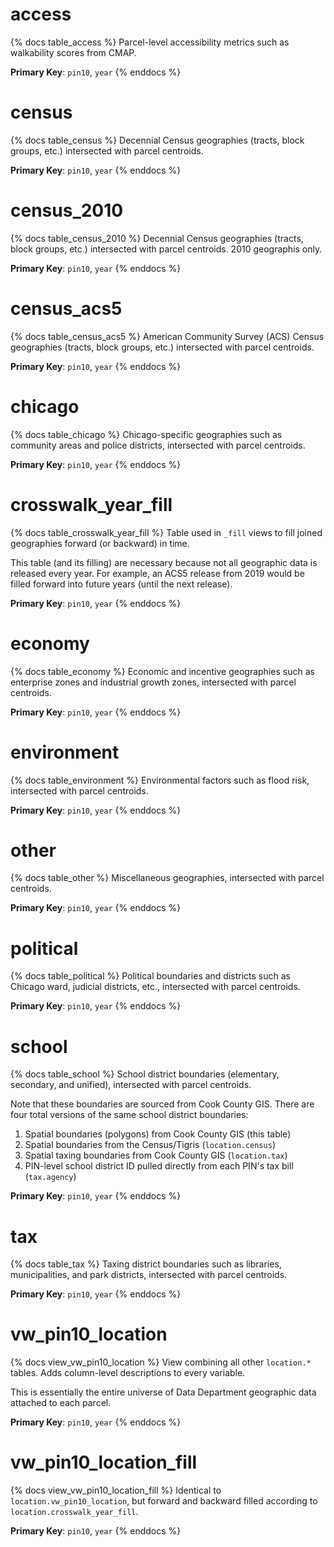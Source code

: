 # access

{% docs table_access %}
Parcel-level accessibility metrics such as walkability scores from CMAP.

**Primary Key**: `pin10`, `year`
{% enddocs %}

# census

{% docs table_census %}
Decennial Census geographies (tracts, block groups, etc.) intersected with
parcel centroids.

**Primary Key**: `pin10`, `year`
{% enddocs %}

# census_2010

{% docs table_census_2010 %}
Decennial Census geographies (tracts, block groups, etc.) intersected with
parcel centroids. 2010 geographis only.

**Primary Key**: `pin10`, `year`
{% enddocs %}

# census_acs5

{% docs table_census_acs5 %}
American Community Survey (ACS) Census geographies
(tracts, block groups, etc.) intersected with parcel centroids.

**Primary Key**: `pin10`, `year`
{% enddocs %}

# chicago

{% docs table_chicago %}
Chicago-specific geographies such as community areas and
police districts, intersected with parcel centroids.

**Primary Key**: `pin10`, `year`
{% enddocs %}

# crosswalk_year_fill

{% docs table_crosswalk_year_fill %}
Table used in `_fill` views to fill joined geographies forward (or backward)
in time.

This table (and its filling) are necessary because not all geographic data
is released every year. For example, an ACS5 release from 2019 would be
filled forward into future years (until the next release).

**Primary Key**: `pin10`, `year`
{% enddocs %}

# economy

{% docs table_economy %}
Economic and incentive geographies such as enterprise zones and
industrial growth zones, intersected with parcel centroids.

**Primary Key**: `pin10`, `year`
{% enddocs %}

# environment

{% docs table_environment %}
Environmental factors such as flood risk, intersected with parcel centroids.

**Primary Key**: `pin10`, `year`
{% enddocs %}

# other

{% docs table_other %}
Miscellaneous geographies, intersected with parcel centroids.

**Primary Key**: `pin10`, `year`
{% enddocs %}

# political

{% docs table_political %}
Political boundaries and districts such as Chicago ward, judicial districts,
etc., intersected with parcel centroids.

**Primary Key**: `pin10`, `year`
{% enddocs %}

# school

{% docs table_school %}
School district boundaries (elementary, secondary, and unified), intersected
with parcel centroids.

Note that these boundaries are sourced from Cook County GIS. There are four
total versions of the same school district boundaries:

1. Spatial boundaries (polygons) from Cook County GIS (this table)
2. Spatial boundaries from the Census/Tigris (`location.census`)
3. Spatial taxing boundaries from Cook County GIS (`location.tax`)
4. PIN-level school district ID pulled directly from each PIN's
   tax bill (`tax.agency`)

**Primary Key**: `pin10`, `year`
{% enddocs %}

# tax

{% docs table_tax %}
Taxing district boundaries such as libraries, municipalities, and
park districts, intersected with parcel centroids.

**Primary Key**: `pin10`, `year`
{% enddocs %}

# vw_pin10_location

{% docs view_vw_pin10_location %}
View combining all other `location.*` tables. Adds column-level descriptions
to every variable.

This is essentially the entire universe of Data Department geographic
data attached to each parcel.

**Primary Key**: `pin10`, `year`
{% enddocs %}

# vw_pin10_location_fill

{% docs view_vw_pin10_location_fill %}
Identical to `location.vw_pin10_location`, but forward and backward filled
according to `location.crosswalk_year_fill`.

**Primary Key**: `pin10`, `year`
{% enddocs %}
